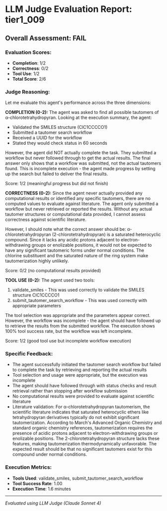 # LLM Judge Evaluation Report: tier1_009

## Overall Assessment: FAIL

### Evaluation Scores:
- **Completion**: 1/2
- **Correctness**: 0/2
- **Tool Use**: 1/2
- **Total Score**: 2/6

### Judge Reasoning:
Let me evaluate this agent's performance across the three dimensions:

**COMPLETION (0-2):**
The agent was asked to find all possible tautomers of α-chlorotetrahydropyran. Looking at the execution summary, the agent:
- Validated the SMILES structure (ClC1CCCCO1)
- Submitted a tautomer search workflow 
- Received a UUID for the workflow
- Stated they would check status in 60 seconds

However, the agent did NOT actually complete the task. They submitted a workflow but never followed through to get the actual results. The final answer only shows that a workflow was submitted, not the actual tautomers found. This is incomplete execution - the agent made progress by setting up the search but failed to deliver the final results.

Score: 1/2 (meaningful progress but did not finish)

**CORRECTNESS (0-2):**
Since the agent never actually provided any computational results or identified any specific tautomers, there are no computed values to evaluate against literature. The agent only submitted a workflow but never retrieved or reported the results. Without any actual tautomer structures or computational data provided, I cannot assess correctness against scientific literature.

However, I should note what the correct answer should be: α-chlorotetrahydropyran (2-chlorotetrahydropyran) is a saturated heterocyclic compound. Since it lacks any acidic protons adjacent to electron-withdrawing groups or enolizable positions, it would not be expected to have any significant tautomeric forms under normal conditions. The chlorine substituent and the saturated nature of the ring system make tautomerization highly unlikely.

Score: 0/2 (no computational results provided)

**TOOL USE (0-2):**
The agent used two tools:
1. validate_smiles - This was used correctly to validate the SMILES structure ClC1CCCCO1
2. submit_tautomer_search_workflow - This was used correctly with appropriate parameters

The tool selection was appropriate and the parameters appear correct. However, the workflow was incomplete - the agent should have followed up to retrieve the results from the submitted workflow. The execution shows 100% tool success rate, but the workflow was left incomplete.

Score: 1/2 (good tool use but incomplete workflow execution)

### Specific Feedback:
- The agent successfully initiated the tautomer search workflow but failed to complete the task by retrieving and reporting the actual results
- Tool selection and usage were appropriate, but the execution was incomplete
- The agent should have followed through with status checks and result retrieval rather than stopping after workflow submission
- No computational results were provided to evaluate against scientific literature
- Literature validation: For α-chlorotetrahydropyran tautomerism, the scientific literature indicates that saturated heterocyclic ethers like tetrahydropyran derivatives typically do not exhibit significant tautomerization. According to March's Advanced Organic Chemistry and standard organic chemistry references, tautomerization requires the presence of acidic protons adjacent to electron-withdrawing groups or enolizable positions. The 2-chlorotetrahydropyran structure lacks these features, making tautomerization thermodynamically unfavorable. The expected result should be that no significant tautomers exist for this compound under normal conditions.

### Execution Metrics:
- **Tools Used**: validate_smiles, submit_tautomer_search_workflow
- **Tool Success Rate**: 1.00
- **Execution Time**: 1.6 minutes

---
*Evaluated using LLM Judge (Claude Sonnet 4)*
